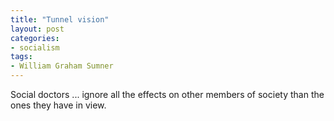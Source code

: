 ```yaml
---
title: "Tunnel vision"
layout: post
categories:
- socialism
tags:
- William Graham Sumner
---
```


Social doctors ... ignore all the effects on other members of society than the ones they have in view.